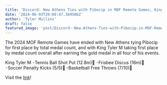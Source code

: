 ```yaml
---
title: 'Discord: New Athens Ties with Pibocip in MOF Remote Games, King Tyler I Wins Overall'
date: '2024-06-03T20:00:47.384506Z'
author: 'Tyler Mullins'
draft: false
featured_image: 'post/Discord--New-Athens-Ties-with-Pibocip-in-MOF-Remote-Games--King-Tyler-I-Wins-Overall-2024-06-03-20-00-47.384506/IMG_0773.png'
---
```


The 2024 MOF Remote Games have ended with New Athens tying Pibocip for first place by total medal count, and with King Tyler M taking first place by medal count overall after earning the gold medal in all four of his events. 

King Tyler M
⁃Tennis Ball Shot Put (12.8m)🥇
⁃Frisbee Discus (16m)🥇
⁃Soccer Penalty Kicks (5/5)🥇
-Basketball Free Throws (7/10)🥇

Visit the [link](https://twitter.com/NewAthensGov/status/1796943025576325538)!
